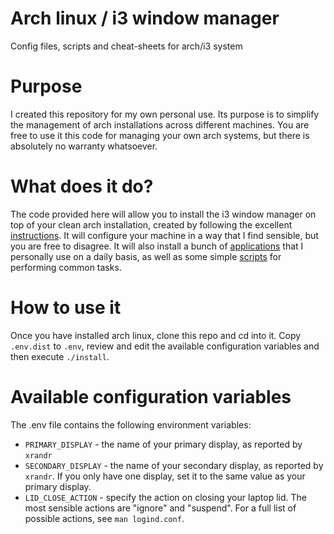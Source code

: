 # Arch linux / i3 window manager
Config files, scripts and cheat-sheets for arch/i3 system

# Purpose

I created this repository for my own personal use. Its purpose is to simplify the management of arch installations across different machines.
You are free to use it this code for managing your own arch systems, but there is absolutely no warranty whatsoever. 

# What does it do?

The code provided here will allow you to install the i3 window manager on top of your clean arch installation, created by following the excellent
[instructions](https://wiki.archlinux.org/index.php/installation_guide). It will configure your machine in a way that I find sensible, but you are free to disagree. It will also install a bunch of [applications](./packages/official) that I personally use on a daily
basis, as well as some simple [scripts](./fs/opt/scripts) for performing common tasks. 

# How to use it

Once you have installed arch linux, clone this repo and cd into it. Copy `.env.dist` to `.env`, review and edit the available configuration variables and then execute `./install`. 

# Available configuration variables

The .env file contains the following environment variables:
- `PRIMARY_DISPLAY` - the name of your primary display, as reported by `xrandr`
- `SECONDARY_DISPLAY` - the name of your secondary display, as reported by `xrandr`. If you only have one display, set it to the same value as your primary display.
- `LID_CLOSE_ACTION` - specify the action on closing your laptop lid. The most sensible actions are "ignore" and "suspend". For a full list of possible actions, see `man logind.conf`.
